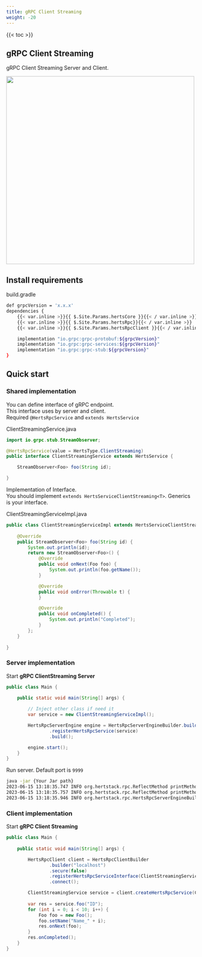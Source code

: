 ```yaml
---
title: gRPC Client Streaming 
weight: -20
---
```


<!--more-->

{{< toc >}}

## gRPC Client Streaming

gRPC Client Streaming Server and Client.

<img src="/img07.png" width="500"/>

## Install requirements

build.gradle
```bash
def grpcVersion = 'x.x.x'
dependencies {
    {{< var.inline >}}{{ $.Site.Params.hertsCore }}{{< / var.inline >}}
    {{< var.inline >}}{{ $.Site.Params.hertsRpc}}{{< / var.inline >}}
    {{< var.inline >}}{{ $.Site.Params.hertsRpcClient }}{{< / var.inline >}}

    implementation "io.grpc:grpc-protobuf:${grpcVersion}"
    implementation "io.grpc:grpc-services:${grpcVersion}"
    implementation "io.grpc:grpc-stub:${grpcVersion}"
}
```

## Quick start

### Shared implementation

You can define interface of gRPC endpoint.  
This interface uses by server and client.  
Required `@HertsRpcService` and `extends HertsService`

ClientStreamingService.java
```java
import io.grpc.stub.StreamObserver;

@HertsRpcService(value = HertsType.ClientStreaming)
public interface ClientStreamingService extends HertsService {

    StreamObserver<Foo> foo(String id);

}
```

Implementation of Interface.  
You should implement `extends HertsServiceClientStreaming<T>`. Generics is your interface.

ClientStreamingServiceImpl.java
```java
public class ClientStreamingServiceImpl extends HertsServiceClientStreaming<ClientStreamingService> implements ClientStreamingService {
    
    @Override
    public StreamObserver<Foo> foo(String id) {
        System.out.println(id);
        return new StreamObserver<Foo>() {
            @Override
            public void onNext(Foo foo) {
                System.out.println(foo.getName());
            }

            @Override
            public void onError(Throwable t) {
            }

            @Override
            public void onCompleted() {
                System.out.println("Completed");
            }
        };
    }
    
}
```

### Server implementation

Start **gRPC ClientStreaming Server**

```java
public class Main {
  
    public static void main(String[] args) {

        // Inject other class if need it
        var service = new ClientStreamingServiceImpl();

        HertsRpcServerEngine engine = HertsRpcServerEngineBuilder.builder()
                .registerHertsRpcService(service)
                .build();

        engine.start();
    }
}
```

Run server. Default port is `9999`
```bash
java -jar {Your Jar path}
2023-06-15 13:18:35.747 INFO org.hertstack.rpc.ReflectMethod printMethodName ClientStreamingService stats
2023-06-15 13:18:35.757 INFO org.hertstack.rpc.ReflectMethod printMethodName ClientStreamingService/foo
2023-06-15 13:18:35.946 INFO org.hertstack.rpc.HertsRpcServerEngineBuilder start Started Herts RPC server. gRPC type ClientStreaming Port 9999
```

### Client implementation

Start **gRPC Client Streaming**

```java
public class Main {
  
    public static void main(String[] args) {

        HertsRpcClient client = HertsRpcClientBuilder
                .builder("localhost")
                .secure(false)
                .registerHertsRpcServiceInterface(ClientStreamingService.class)
                .connect();

        ClientStreamingService service = client.createHertsRpcService(ClientStreamingService.class);
        
        var res = service.foo("ID");
        for (int i = 0; i < 10; i++) {
            Foo foo = new Foo();
            foo.setName("Name_" + i);
            res.onNext(foo);
        }
        res.onCompleted();
    }
}
```
